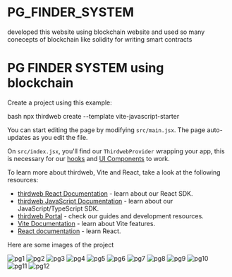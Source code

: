 # PG_FINDER_SYSTEM
developed this website using blockchain website and used so many conecepts of blockchain like solidity for writing smart contracts 

# PG FINDER SYSTEM using blockchain

Create a project using this example:

bash
npx thirdweb create --template vite-javascript-starter


You can start editing the page by modifying `src/main.jsx`. The page auto-updates as you edit the file.

On `src/index.jsx`, you'll find our `ThirdwebProvider` wrapping your app,
this is necessary for our [hooks](https://portal.thirdweb.com/react) and
[UI Components](https://portal.thirdweb.com/ui-components) to work.


To learn more about thirdweb, Vite and React, take a look at the following resources:

- [thirdweb React Documentation](https://docs.thirdweb.com/react) - learn about our React SDK.
- [thirdweb JavaScript Documentation](https://docs.thirdweb.com/react) - learn about our JavaScript/TypeScript SDK.
- [thirdweb Portal](https://docs.thirdweb.com/react) - check our guides and development resources.
- [Vite Documentation](https://vitejs.dev/guide/) - learn about Vite features.
- [React documentation](https://reactjs.org/) - learn React.

Here are some images of the project

![pg1](https://github.com/Brijesh-Adeshara/PG_FINDER_SYSTEM_IN_BLOCKCHAIN/assets/127421200/88fcdaab-7d1c-4189-9ed4-7a9caf3b0206)
![pg2](https://github.com/Brijesh-Adeshara/PG_FINDER_SYSTEM_IN_BLOCKCHAIN/assets/127421200/c93d231f-26e8-4f26-b341-aa4a6b27cf95)
![pg3](https://github.com/Brijesh-Adeshara/PG_FINDER_SYSTEM_IN_BLOCKCHAIN/assets/127421200/cfd36d63-8177-4ff5-a06d-5e08f00703bf)
![pg4](https://github.com/Brijesh-Adeshara/PG_FINDER_SYSTEM_IN_BLOCKCHAIN/assets/127421200/6a5b0770-7143-4fed-9af5-2769d520ad58)
![pg5](https://github.com/Brijesh-Adeshara/PG_FINDER_SYSTEM_IN_BLOCKCHAIN/assets/127421200/28a9ece0-472f-443f-9455-165821659952)
![pg6](https://github.com/Brijesh-Adeshara/PG_FINDER_SYSTEM_IN_BLOCKCHAIN/assets/127421200/08dddd8f-d827-4f27-95fe-a94c100477e2)
![pg7](https://github.com/Brijesh-Adeshara/PG_FINDER_SYSTEM_IN_BLOCKCHAIN/assets/127421200/75a3b8c0-95ad-463b-ab66-6a297055702a)
![pg8](https://github.com/Brijesh-Adeshara/PG_FINDER_SYSTEM_IN_BLOCKCHAIN/assets/127421200/6e188f2f-69c9-4b7d-a0ba-577659bd380c)
![pg9](https://github.com/Brijesh-Adeshara/PG_FINDER_SYSTEM_IN_BLOCKCHAIN/assets/127421200/6ea9e34a-ca8e-4a33-8516-e35aef1acc36)
![pg10](https://github.com/Brijesh-Adeshara/PG_FINDER_SYSTEM_IN_BLOCKCHAIN/assets/127421200/ea60e3a9-5f32-4688-8e87-94d83c9deaef)
![pg11](https://github.com/Brijesh-Adeshara/PG_FINDER_SYSTEM_IN_BLOCKCHAIN/assets/127421200/84914ba5-4fcf-4c60-a718-ac4a1e8c2e39)
![pg12](https://github.com/Brijesh-Adeshara/PG_FINDER_SYSTEM_IN_BLOCKCHAIN/assets/127421200/55e50787-2320-4925-a8a2-db84b52630ec)
